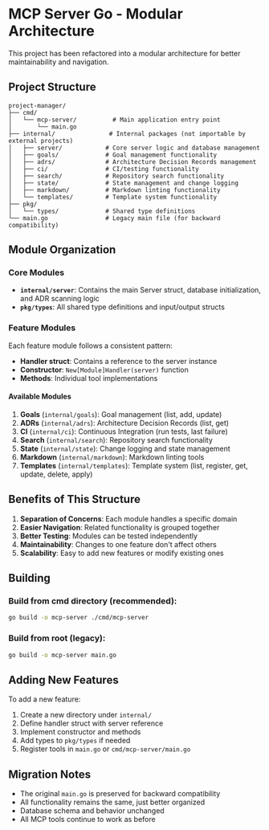 # MCP Server Go - Modular Architecture

This project has been refactored into a modular architecture for better maintainability and navigation.

## Project Structure

```
project-manager/
├── cmd/
│   └── mcp-server/          # Main application entry point
│       └── main.go
├── internal/               # Internal packages (not importable by external projects)
│   ├── server/            # Core server logic and database management
│   ├── goals/             # Goal management functionality
│   ├── adrs/              # Architecture Decision Records management
│   ├── ci/                # CI/testing functionality
│   ├── search/            # Repository search functionality
│   ├── state/             # State management and change logging
│   ├── markdown/          # Markdown linting functionality
│   └── templates/         # Template system functionality
├── pkg/
│   └── types/             # Shared type definitions
└── main.go                # Legacy main file (for backward compatibility)
```

## Module Organization

### Core Modules

- **`internal/server`**: Contains the main Server struct, database initialization, and ADR scanning logic
- **`pkg/types`**: All shared type definitions and input/output structs

### Feature Modules

Each feature module follows a consistent pattern:

- **Handler struct**: Contains a reference to the server instance
- **Constructor**: `New[Module]Handler(server)` function
- **Methods**: Individual tool implementations

#### Available Modules

1. **Goals** (`internal/goals`): Goal management (list, add, update)
2. **ADRs** (`internal/adrs`): Architecture Decision Records (list, get)
3. **CI** (`internal/ci`): Continuous Integration (run tests, last failure)
4. **Search** (`internal/search`): Repository search functionality
5. **State** (`internal/state`): Change logging and state management
6. **Markdown** (`internal/markdown`): Markdown linting tools
7. **Templates** (`internal/templates`): Template system (list, register, get, update, delete, apply)

## Benefits of This Structure

1. **Separation of Concerns**: Each module handles a specific domain
2. **Easier Navigation**: Related functionality is grouped together
3. **Better Testing**: Modules can be tested independently
4. **Maintainability**: Changes to one feature don't affect others
5. **Scalability**: Easy to add new features or modify existing ones

## Building

### Build from cmd directory (recommended):
```bash
go build -o mcp-server ./cmd/mcp-server
```

### Build from root (legacy):
```bash
go build -o mcp-server main.go
```

## Adding New Features

To add a new feature:

1. Create a new directory under `internal/`
2. Define handler struct with server reference
3. Implement constructor and methods
4. Add types to `pkg/types` if needed
5. Register tools in `main.go` or `cmd/mcp-server/main.go`

## Migration Notes

- The original `main.go` is preserved for backward compatibility
- All functionality remains the same, just better organized
- Database schema and behavior unchanged
- All MCP tools continue to work as before
